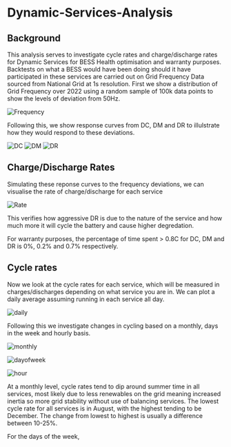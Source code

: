 # Dynamic-Services-Analysis

## Background

This analysis serves to investigate cycle rates and charge/discharge rates for Dynamic Services for BESS Health optimisation and warranty purposes. Backtests on what a BESS would have been doing should it have participated in these services are carried out on Grid Frequency Data sourced from National Grid at 1s resolution. First we show a distribution of Grid Frequency over 2022 using a random sample of 100k data points to show the levels of deviation from 50Hz.

![Frequency](https://user-images.githubusercontent.com/114344240/229789640-4bb14150-b27f-426d-8656-a935c237409f.png)

Following this, we show response curves from DC, DM and DR to illulstrate how they would respond to these deviations.

![DC](https://user-images.githubusercontent.com/114344240/229823572-df5e2d2a-a0ea-40ed-9c7e-43263eed9e37.png)
![DM](https://user-images.githubusercontent.com/114344240/229790197-3e45f274-69dc-4c32-8ada-5979708f95a6.png)
![DR](https://user-images.githubusercontent.com/114344240/229790208-0602c5fb-35e2-4b2a-bbb1-86d57ffcc364.png)

## Charge/Discharge Rates

Simulating these reponse curves to the frequency deviations, we can visualise the rate of charge/discharge for each service

![Rate](https://user-images.githubusercontent.com/114344240/229790824-276e66ec-bf51-4b0e-bc23-df630dda34a6.png)

This verifies how aggressive DR is due to the nature of the service and how much more it will cycle the battery and cause higher degredation.

For warranty purposes, the percentage of time spent > 0.8C for DC, DM and DR is 0%, 0.2% and 0.7% respectively.

## Cycle rates

Now we look at the cycle rates for each service, which will be measured in charges/discharges depending on what service you are in. We can plot a daily average assuming running in each service all day.

![daily](https://user-images.githubusercontent.com/114344240/229818624-71b394e5-72fe-489e-8cf5-aa1c0745b391.png)

Following this we investigate changes in cycling based on a monthly, days in the week and hourly basis.

![monthly](https://user-images.githubusercontent.com/114344240/229820529-41bd3125-0971-4f3c-8c24-92102233baf5.png)


![dayofweek](https://user-images.githubusercontent.com/114344240/229822560-5c0be8f2-c8d4-401f-9f2b-eacf673a59b6.png)


![hour](https://user-images.githubusercontent.com/114344240/229822732-57357034-e7ac-45c0-80fa-09675fc2b2d4.png)

At a monthly level, cycle rates tend to dip around summer time in all services, most likely due to less renewables on the grid meaning increased inertia so more grid stability without use of balancing services. The lowest cycle rate for all services is in August, with the highest tending to be December. The change from lowest to highest is usually a difference between 10-25%.

For the days of the week, 





